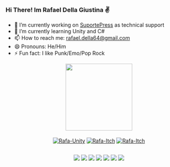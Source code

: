 ### Hi There! Im Rafael Della Giustina ✌


- 🔧 I’m currently working on <a href="https://suportepress.com.br/" target="_blank">SuportePress</a> as technical support
- 🌱 I’m currently learning Unity and C#
- 📫 How to reach me: rafael.della64@gmail.com
- 😄 Pronouns: He/Him
- ⚡ Fun fact: I like Punk/Emo/Pop Rock

<div align="center">
  <a href="https://github.com/RafaelDella">
  <img height="180em" src="https://github-readme-stats.vercel.app/api?username=RafaelDella&show_icons=true&theme=dark&include_all_commits=true&count_private=true"/>
</div>
<br>
 
 <div style="display: inline_block">
  <div align="center">
    <a href="https://unity.com/"><img align="center" alt="Rafa-Unity" height="" width="" src="https://img.shields.io/badge/Unity-100000?style=for-the-badge&logo=unity&logoColor=white"></a>
    <a href="https://nikomu.itch.io/" target="_blank"><img align="center" alt="Rafa-Itch" height="" width="" src="https://img.shields.io/badge/Itch.io-FA5C5C?style=for-the-badge&logo=itchdotio&logoColor=white"></a>
    <a href="https://code.visualstudio.com/" target="_blank"><img align="center" alt="Rafa-Itch" height="" width="" src="https://img.shields.io/badge/Visual_Studio_Code-0078D4?style=for-the-badge&logo=visual%20studio%20code&logoColor=whitet"></a>  
   </div>
 </div>
  
  ##
 
<div align="center">
  <a href="https://instagram.com/rafadellagoiaba" target="_blank"><img src="https://img.shields.io/badge/-Instagram-%23E4405F?style=for-the-badge&logo=instagram&logoColor=white" target="_blank"></a>
 	<a href="https://discord.com/users/379266623795757058/" target="_blank"><img src="https://img.shields.io/badge/Discord-7289DA?style=for-the-badge&logo=discord&logoColor=white" target="_blank"></a>
  <a href ="mailto:rafael.della64@gmail.com"><img src="https://img.shields.io/badge/-Gmail-%23333?style=for-the-badge&logo=gmail&logoColor=white" target="_blank"></a>
  <a href="https://www.twitch.tv/Nikomu64"><img src="https://img.shields.io/badge/Twitch-9146FF?style=for-the-badge&logo=twitch&logoColor=white"></a>
  <a href="https://open.spotify.com/user/pcmoa8qg8bfs15z06ld2gg6vs"><img src="https://img.shields.io/badge/Spotify-1ED760?&style=for-the-badge&logo=spotify&logoColor=white"></a>
  <a href="https://myanimelist.net/profile/Nikomu"><img src="https://img.shields.io/badge/Myanimelist-2E51A2?style=for-the-badge&logo=myanimelist&logoColor=white"></a>
  <a href="https://steamcommunity.com/profiles/76561198874499666"><img src="https://img.shields.io/badge/Twitter-1DA1F2?style=for-the-badge&logo=twitter&logoColor=white"></a>
 
</div>
